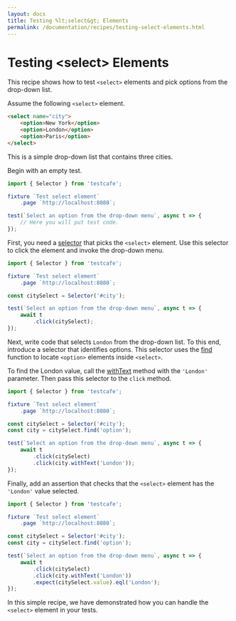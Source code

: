```yaml
---
layout: docs
title: Testing %lt;select&gt; Elements
permalink: /documentation/recipes/testing-select-elements.html
---
```

# Testing \<select\> Elements

This recipe shows how to test `<select>` elements and pick options from the drop-down list.

Assume the following `<select>` element.

```html
<select name="city">
    <option>New York</option>
    <option>London</option>
    <option>Paris</option>
</select>
```

This is a simple drop-down list that contains three cities.

Begin with an empty test.

```js
import { Selector } from 'testcafe';

fixture `Test select element`
    .page `http://localhost:8080`;

test(`Select an option from the drop-down menu`, async t => {
    // Here you will put test code.
});
```

First, you need a [selector](../test-api/selecting-page-elements/selectors.md) that picks the `<select>` element.
Use this selector to click the element and invoke the drop-down menu.

```js
import { Selector } from 'testcafe';

fixture `Test select element`
    .page `http://localhost:8080`;

const citySelect = Selector('#city');

test(`Select an option from the drop-down menu`, async t => {
    await t
        .click(citySelect);
});
```

Next, write code that selects `London` from the drop-down list. To this end, introduce a selector that identifies options.
This selector uses the [find](../test-api/selecting-page-elements/selectors.md#find) function to locate `<option>` elements inside `<select>`.

To find the London value, call the [withText](../test-api/selecting-page-elements/selectors.md#withtext) method with the `'London'` parameter.
Then pass this selector to the `click` method.

```js
import { Selector } from 'testcafe';

fixture `Test select element`
    .page `http://localhost:8080`;

const citySelect = Selector('#city');
const city = citySelect.find('option');

test(`Select an option from the drop-down menu`, async t => {
    await t
        .click(citySelect)
        .click(city.withText('London'));
});
```

Finally, add an assertion that checks that the `<select>` element has the `'London'` value selected.

```js
import { Selector } from 'testcafe';

fixture `Test select element`
    .page `http://localhost:8080`;

const citySelect = Selector('#city');
const city = citySelect.find('option');

test(`Select an option from the drop-down menu`, async t => {
    await t
        .click(citySelect)
        .click(city.withText('London'))
        .expect(citySelect.value).eql('London');
});
```

In this simple recipe, we have demonstrated how you can handle the `<select>` element in your tests.